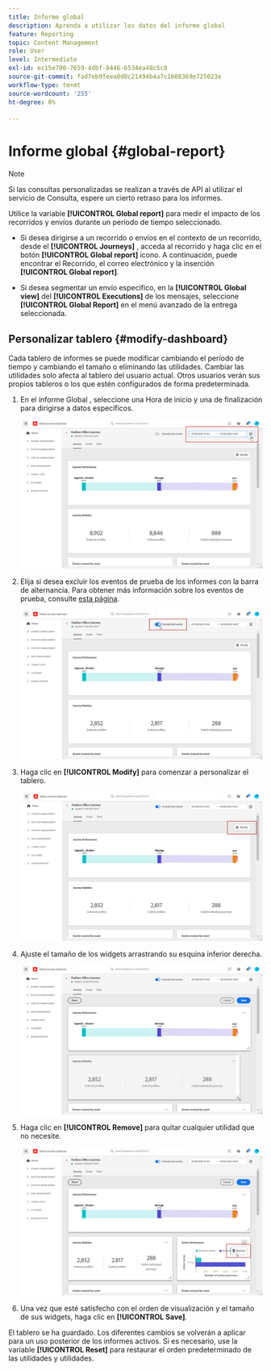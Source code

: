 ```yaml
---
title: Informe global
description: Aprenda a utilizar los datos del informe global
feature: Reporting
topic: Content Management
role: User
level: Intermediate
exl-id: ec15e700-7659-4dbf-8446-6534ea48c5c8
source-git-commit: fad7eb9feea0d8c21494b4a7c1608369e725023e
workflow-type: tm+mt
source-wordcount: '255'
ht-degree: 0%

---
```


# Informe global {#global-report}

>[!NOTE]
>
> Si las consultas personalizadas se realizan a través de API al utilizar el servicio de Consulta, espere un cierto retraso para los informes.

Utilice la variable **[!UICONTROL Global report]** para medir el impacto de los recorridos y envíos durante un período de tiempo seleccionado.

* Si desea dirigirse a un recorrido o envíos en el contexto de un recorrido, desde el **[!UICONTROL Journeys]** , acceda al recorrido y haga clic en el botón **[!UICONTROL Global report]** icono. A continuación, puede encontrar el Recorrido, el correo electrónico y la inserción **[!UICONTROL Global report]**.

* Si desea segmentar un envío específico, en la **[!UICONTROL Global view]** del **[!UICONTROL Executions]** de los mensajes, seleccione **[!UICONTROL Global Report]** en el menú avanzado de la entrega seleccionada.

## Personalizar tablero {#modify-dashboard}

Cada tablero de informes se puede modificar cambiando el período de tiempo y cambiando el tamaño o eliminando las utilidades. Cambiar las utilidades solo afecta al tablero del usuario actual. Otros usuarios verán sus propios tableros o los que estén configurados de forma predeterminada.

1. En el informe Global , seleccione una Hora de inicio y una de finalización para dirigirse a datos específicos.

   ![](assets/report_modify_1.png)

1. Elija si desea excluir los eventos de prueba de los informes con la barra de alternancia. Para obtener más información sobre los eventos de prueba, consulte [esta página](../building-journeys/testing-the-journey.md).

   ![](assets/report_modify_2.png)

1. Haga clic en **[!UICONTROL Modify]** para comenzar a personalizar el tablero.

   ![](assets/report_modify_3.png)

1. Ajuste el tamaño de los widgets arrastrando su esquina inferior derecha.

   ![](assets/report_modify_4.png)

1. Haga clic en **[!UICONTROL Remove]** para quitar cualquier utilidad que no necesite.

   ![](assets/report_modify_5.png)

1. Una vez que esté satisfecho con el orden de visualización y el tamaño de sus widgets, haga clic en **[!UICONTROL Save]**.

El tablero se ha guardado. Los diferentes cambios se volverán a aplicar para un uso posterior de los informes activos. Si es necesario, use la variable **[!UICONTROL Reset]** para restaurar el orden predeterminado de las utilidades y utilidades.
